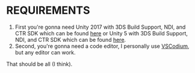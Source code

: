 # REQUIREMENTS

1. First you're gonna need Unity 2017 with 3DS Build Support, NDI, and CTR SDK which can be found [here](https://archive.org/details/unity-2017-3ds-sdk_202308_202308) or Unity 5 with 3DS Build Support, NDI, and CTR SDK which can be found [here](https://archive.org/details/unity-for-3-ds).
2. Second, you're gonna need a code editor, I personally use [VSCodium](https://vscodium.com/), but any editor can work.

That should be all (I think).
